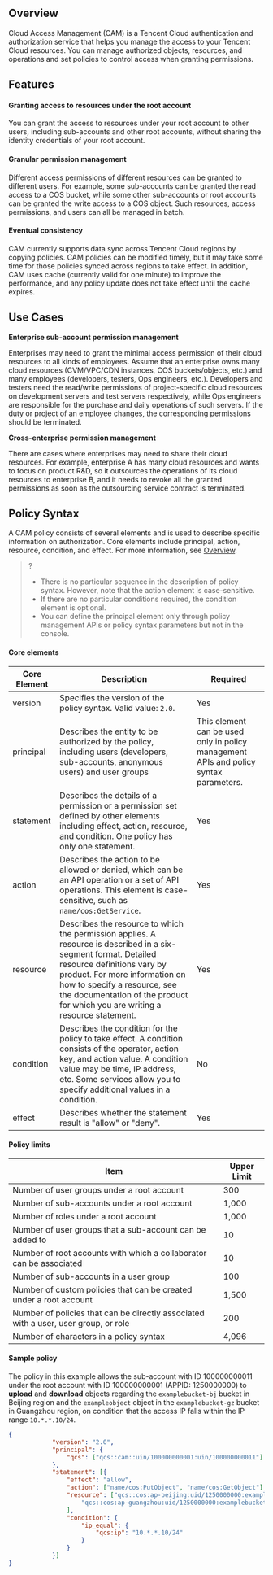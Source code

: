 ## Overview

Cloud Access Management (CAM) is a Tencent Cloud authentication and authorization service that helps you manage the access to your Tencent Cloud resources. You can manage authorized objects, resources, and operations and set policies to control access when granting permissions.

## Features
#### Granting access to resources under the root account
You can grant the access to resources under your root account to other users, including sub-accounts and other root accounts, without sharing the identity credentials of your root account.

#### Granular permission management
Different access permissions of different resources can be granted to different users. For example, some sub-accounts can be granted the read access to a COS bucket, while some other sub-accounts or root accounts can be granted the write access to a COS object. Such resources, access permissions, and users can all be managed in batch.

#### Eventual consistency
CAM currently supports data sync across Tencent Cloud regions by copying policies. CAM policies can be modified timely, but it may take some time for those policies synced across regions to take effect. In addition, CAM uses cache (currently valid for one minute) to improve the performance, and any policy update does not take effect until the cache expires.

## Use Cases

**Enterprise sub-account permission management**

Enterprises may need to grant the minimal access permission of their cloud resources to all kinds of employees. Assume that an enterprise owns many cloud resources (CVM/VPC/CDN instances, COS buckets/objects, etc.) and many employees (developers, testers, Ops engineers, etc.).
Developers and testers need the read/write permissions of project-specific cloud resources on development servers and test servers respectively, while Ops engineers are responsible for the purchase and daily operations of such servers. If the duty or project of an employee changes, the corresponding permissions should be terminated.

**Cross-enterprise permission management**

There are cases where enterprises may need to share their cloud resources. For example, enterprise A has many cloud resources and wants to focus on product R&D, so it outsources the operations of its cloud resources to enterprise B, and it needs to revoke all the granted permissions as soon as the outsourcing service contract is terminated.

## Policy Syntax
A CAM policy consists of several elements and is used to describe specific information on authorization. Core elements include principal, action, resource, condition, and effect. For more information, see [Overview](https://intl.cloud.tencent.com/document/product/436/18023).

>?
>- There is no particular sequence in the description of policy syntax. However, note that the action element is case-sensitive.
>- If there are no particular conditions required, the condition element is optional.
>- You can define the principal element only through policy management APIs or policy syntax parameters but not in the console.

#### Core elements

| Core Element           | Description                                                         | Required                                          |
| ------------------ | ------------------------------------------------------------ | ----------------------------------------------------- |
| version       | Specifies the version of the policy syntax. Valid value: `2.0`. | Yes                |
| principal   | Describes the entity to be authorized by the policy, including users (developers, sub-accounts, anonymous users) and user groups | This element can be used only in policy management APIs and policy syntax parameters. |
| statement     | Describes the details of a permission or a permission set defined by other elements including effect, action, resource, and condition. One policy has only one statement. | Yes |
| action        | Describes the action to be allowed or denied, which can be an API operation or a set of API operations. This element is case-sensitive, such as `name/cos:GetService`. | Yes |
| resource  | Describes the resource to which the permission applies. A resource is described in a six-segment format. Detailed resource definitions vary by product. For more information on how to specify a resource, see the documentation of the product for which you are writing a resource statement. | Yes   |
| condition | Describes the condition for the policy to take effect. A condition consists of the operator, action key, and action value. A condition value may be time, IP address, etc. Some services allow you to specify additional values in a condition.  | No   |
| effect        | Describes whether the statement result is "allow" or "deny". | Yes     |

#### Policy limits

| Item | Upper Limit | 
|---------|---------|
| Number of user groups under a root account | 300 | 
| Number of sub-accounts under a root account | 1,000 | 
| Number of roles under a root account | 1,000 | 
| Number of user groups that a sub-account can be added to | 10 | 
| Number of root accounts with which a collaborator can be associated | 10 | 
| Number of sub-accounts in a user group | 100 | 
| Number of custom policies that can be created under a root account | 1,500 | 
| Number of policies that can be directly associated with a user, user group, or role | 200 | 
| Number of characters in a policy syntax | 4,096 |

#### Sample policy

The policy in this example allows the sub-account with ID 100000000011 under the root account with ID 100000000001 (APPID: 1250000000) to **upload** and **download** objects regarding the `examplebucket-bj` bucket in Beijing region and the `exampleobject` object in the `examplebucket-gz` bucket in Guangzhou region, on condition that the access IP falls within the IP range `10.*.*.10/24`.

```json
{
			"version": "2.0",
			"principal": {
				"qcs": ["qcs::cam::uin/100000000001:uin/100000000011"]
			},
			"statement": [{
				"effect": "allow",
				"action": ["name/cos:PutObject", "name/cos:GetObject"],
				"resource": ["qcs::cos:ap-beijing:uid/1250000000:examplebucket-bj-1250000000/*",
					"qcs::cos:ap-guangzhou:uid/1250000000:examplebucket-gz-1250000000/exampleobject"
				],
				"condition": {
					"ip_equal": {
						"qcs:ip": "10.*.*.10/24"
					}
				}
			}]
}
```

